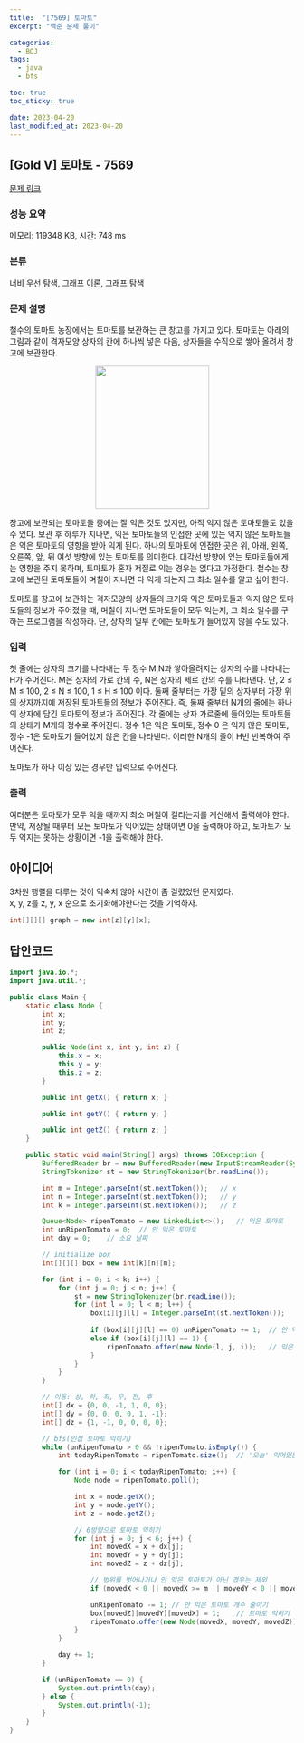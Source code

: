 ```yaml
---
title:  "[7569] 토마토"
excerpt: "백준 문제 풀이"

categories:
  - BOJ
tags:
  - java
  - bfs

toc: true
toc_sticky: true

date: 2023-04-20
last_modified_at: 2023-04-20
---
```

## [Gold V] 토마토 - 7569 

[문제 링크](https://www.acmicpc.net/problem/7569) 

### 성능 요약

메모리: 119348 KB, 시간: 748 ms

### 분류

너비 우선 탐색, 그래프 이론, 그래프 탐색

### 문제 설명

<p>철수의 토마토 농장에서는 토마토를 보관하는 큰 창고를 가지고 있다. 토마토는 아래의 그림과 같이 격자모양 상자의 칸에 하나씩 넣은 다음, 상자들을 수직으로 쌓아 올려서 창고에 보관한다.</p>

<p style="text-align: center;"><img alt="" src="https://upload.acmicpc.net/c3f3343d-c291-40a9-9fe3-59f792a8cae9/-/preview/" style="width: 201px; height: 252px;"></p>

<p>창고에 보관되는 토마토들 중에는 잘 익은 것도 있지만, 아직 익지 않은 토마토들도 있을 수 있다. 보관 후 하루가 지나면, 익은 토마토들의 인접한 곳에 있는 익지 않은 토마토들은 익은 토마토의 영향을 받아 익게 된다. 하나의 토마토에 인접한 곳은 위, 아래, 왼쪽, 오른쪽, 앞, 뒤 여섯 방향에 있는 토마토를 의미한다. 대각선 방향에 있는 토마토들에게는 영향을 주지 못하며, 토마토가 혼자 저절로 익는 경우는 없다고 가정한다. 철수는 창고에 보관된 토마토들이 며칠이 지나면 다 익게 되는지 그 최소 일수를 알고 싶어 한다.</p>

<p>토마토를 창고에 보관하는 격자모양의 상자들의 크기와 익은 토마토들과 익지 않은 토마토들의 정보가 주어졌을 때, 며칠이 지나면 토마토들이 모두 익는지, 그 최소 일수를 구하는 프로그램을 작성하라. 단, 상자의 일부 칸에는 토마토가 들어있지 않을 수도 있다.</p>

### 입력 

 <p>첫 줄에는 상자의 크기를 나타내는 두 정수 M,N과 쌓아올려지는 상자의 수를 나타내는 H가 주어진다. M은 상자의 가로 칸의 수, N은 상자의 세로 칸의 수를 나타낸다. 단, 2 ≤ M ≤ 100, 2 ≤ N ≤ 100, 1 ≤ H ≤ 100 이다. 둘째 줄부터는 가장 밑의 상자부터 가장 위의 상자까지에 저장된 토마토들의 정보가 주어진다. 즉, 둘째 줄부터 N개의 줄에는 하나의 상자에 담긴 토마토의 정보가 주어진다. 각 줄에는 상자 가로줄에 들어있는 토마토들의 상태가 M개의 정수로 주어진다. 정수 1은 익은 토마토, 정수 0 은 익지 않은 토마토, 정수 -1은 토마토가 들어있지 않은 칸을 나타낸다. 이러한 N개의 줄이 H번 반복하여 주어진다.</p>

<p>토마토가 하나 이상 있는 경우만 입력으로 주어진다.</p>

### 출력 

 <p>여러분은 토마토가 모두 익을 때까지 최소 며칠이 걸리는지를 계산해서 출력해야 한다. 만약, 저장될 때부터 모든 토마토가 익어있는 상태이면 0을 출력해야 하고, 토마토가 모두 익지는 못하는 상황이면 -1을 출력해야 한다.</p>


## 아이디어
3차원 행렬을 다루는 것이 익숙치 않아 시간이 좀 걸렸었던 문제였다.  
x, y, z를 z, y, x 순으로 초기화해야한다는 것을 기억하자.  

```java
int[][][] graph = new int[z][y][x];
```


## 답안코드
```java
import java.io.*;
import java.util.*;

public class Main {
    static class Node {
        int x;
        int y;
        int z;

        public Node(int x, int y, int z) {
            this.x = x;
            this.y = y;
            this.z = z;
        }

        public int getX() { return x; }

        public int getY() { return y; }

        public int getZ() { return z; }
    }

    public static void main(String[] args) throws IOException {
        BufferedReader br = new BufferedReader(new InputStreamReader(System.in));
        StringTokenizer st = new StringTokenizer(br.readLine());

        int m = Integer.parseInt(st.nextToken());   // x
        int n = Integer.parseInt(st.nextToken());   // y
        int k = Integer.parseInt(st.nextToken());   // z

        Queue<Node> ripenTomato = new LinkedList<>();   // 익은 토마토
        int unRipenTomato = 0;  // 안 익은 토마토
        int day = 0;    // 소요 날짜

        // initialize box
        int[][][] box = new int[k][n][m];

        for (int i = 0; i < k; i++) {
            for (int j = 0; j < n; j++) {
                st = new StringTokenizer(br.readLine());
                for (int l = 0; l < m; l++) {
                    box[i][j][l] = Integer.parseInt(st.nextToken());
                    
                    if (box[i][j][l] == 0) unRipenTomato += 1;  // 안 익은 토마토
                    else if (box[i][j][l] == 1) {
                        ripenTomato.offer(new Node(l, j, i));   // 익은 토마토
                    }
                }
            }
        }

        // 이동: 상, 하, 좌, 우, 전, 후
        int[] dx = {0, 0, -1, 1, 0, 0};
        int[] dy = {0, 0, 0, 0, 1, -1};
        int[] dz = {1, -1, 0, 0, 0, 0};

        // bfs(인접 토마토 익히기)
        while (unRipenTomato > 0 && !ripenTomato.isEmpty()) {
            int todayRipenTomato = ripenTomato.size();  // '오늘' 익어있는 토마토

            for (int i = 0; i < todayRipenTomato; i++) {
                Node node = ripenTomato.poll();

                int x = node.getX();
                int y = node.getY();
                int z = node.getZ();

                // 6방향으로 토마토 익히기
                for (int j = 0; j < 6; j++) {
                    int movedX = x + dx[j];
                    int movedY = y + dy[j];
                    int movedZ = z + dz[j];

                    // 범위를 벗어나거나 안 익은 토마토가 아닌 경우는 제외
                    if (movedX < 0 || movedX >= m || movedY < 0 || movedY >= n || movedZ < 0 || movedZ >= k || box[movedZ][movedY][movedX] != 0) continue;

                    unRipenTomato -= 1; // 안 익은 토마토 개수 줄이기
                    box[movedZ][movedY][movedX] = 1;    // 토마토 익히기
                    ripenTomato.offer(new Node(movedX, movedY, movedZ));
                }
            }

            day += 1;
        }

        if (unRipenTomato == 0) {
            System.out.println(day);
        } else {
            System.out.println(-1);
        }
    }
}
```